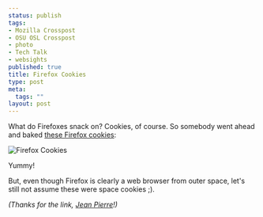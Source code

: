 ```yaml
--- 
status: publish
tags: 
- Mozilla Crosspost
- OSU OSL Crosspost
- photo
- Tech Talk
- websights
published: true
title: Firefox Cookies
type: post
meta: 
  tags: ""
layout: post
---
```

What do Firefoxes snack on? Cookies, of course. So somebody went ahead and baked <a href="http://m3.entitea.com/piles/?s=ffcookie">these Firefox cookies</a>:

<img src='http://fredericiana.com/wp-content/uploads/2007/10/firefox-cookies.jpg' alt='Firefox Cookies' />

Yummy!

But, even though Firefox is clearly a web browser from outer space, let's still not assume these were space cookies ;).

<em>(Thanks for the link, <a href="http://blog.jeanpierre.de">Jean Pierre</a>!)</em>
